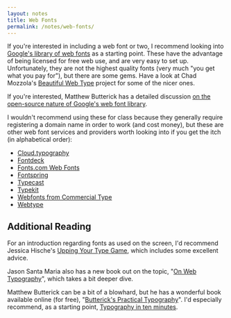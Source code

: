 ```yaml
---
layout: notes
title: Web Fonts
permalink: /notes/web-fonts/
---
```


If you're interested in including a web font or two, I recommend looking into [Google's library of web fonts](http://www.google.com/fonts) as a starting point. These have the advantage of being licensed for free web use, and are very easy to set up. Unfortunately, they are not the highest quality fonts (very much "you get what you pay for"), but there are some gems. Have a look at Chad Mozzola's [Beautiful Web Type](http://hellohappy.org/beautiful-web-type/) project for some of the nicer ones.

If you're interested, Matthew Butterick has a detailed discussion [on the open-source nature of Google's web font library](http://typographyforlawyers.com/why-google-web-fonts-arent-really-open-source.html).

I wouldn't recommend using these for class because they generally require registering a domain name in order to work (and cost money), but these are other web font services and providers worth looking into if you get the itch (in alphabetical order):

* [Cloud.typography](http://www.typography.com/cloud/welcome/)
* [Fontdeck](http://fontdeck.com)
* [Fonts.com Web Fonts](http://www.fonts.com/web-fonts)
* [Fontspring](http://www.fontspring.com)
* [Typecast](http://typecast.com)
* [Typekit](https://typekit.com)
* [Webfonts from Commercial Type](http://commercialtype.com/news/updates/webfonts_from_commercial_type)
* [Webtype](http://www.webtype.com)


Additional Reading
------------------

For an introduction regarding fonts as used on the screen, I'd recommend Jessica Hische's [Upping Your Type Game](http://jessicahische.is/talkingtype), which includes some excellent advice.

Jason Santa Maria also has a new book out on the topic, "[On Web Typography](http://www.abookapart.com/products/on-web-typography)", which takes a bit deeper dive.

Matthew Butterick can be a bit of a blowhard, but he has a wonderful book available online (for free), "[Butterick's Practical Typography](http://practicaltypography.com)". I'd especially recommend, as a starting point, [Typography in ten minutes](http://practicaltypography.com/typography-in-ten-minutes.html).